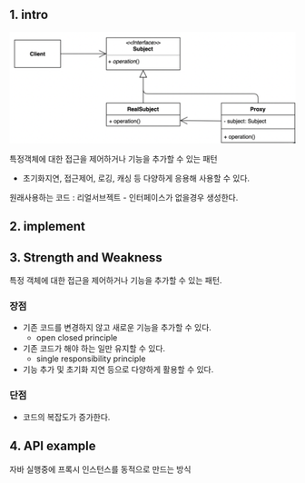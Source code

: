 ## 1. intro

![스크린샷 2023-07-09 오전 8.16.55](../img/proxy-01.png)

특정객체에 대한 접근을 제어하거나 기능을 추가할 수 있는 패턴

- 초기화지연, 접근제어, 로깅, 캐싱 등 다양하게 응용해 사용할 수 있다.



원래사용하는 코드 : 리얼서브젝트 - 인터페이스가 없을경우 생성한다.

## 2. implement



## 3. Strength and Weakness

특정 객체에 대한 접근을 제어하거나 기능을 추가할 수 있는 패턴.

### 장점

- 기존 코드를 변경하지 않고 새로운 기능을 추가할 수 있다.
  - open closed principle
- 기존 코드가 해야 하는 일만 유지할 수 있다.
  - single responsibility principle
- 기능 추가 및 초기화 지연 등으로 다양하게 활용할 수 있다.

### 단점

- 코드의 복잡도가 증가한다.



## 4. API example

자바 실행중에 프록시 인스턴스를 동적으로 만드는 방식













































